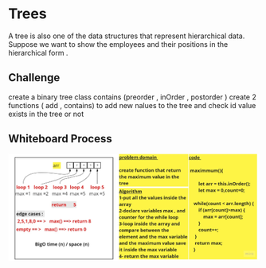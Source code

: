 # Trees
<!-- Short summary or background information -->
A tree is also one of the data structures that represent hierarchical data. Suppose we want to show the employees and their positions in the hierarchical form .

## Challenge
<!-- Description of the challenge -->
create a binary tree class contains (preorder , inOrder , postorder )
create 2 functions  ( add , contains) to add new nalues to the tree and check id value exists in the tree or not 

## Whiteboard Process
<!-- Embedded whiteboard image -->
![alt text](tree.jpg)